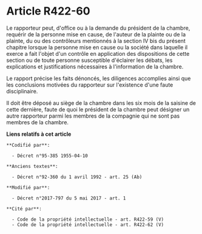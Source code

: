 # Article R422-60

Le rapporteur peut, d'office ou à la demande du président de la chambre, requérir de la personne mise en cause, de l'auteur
de la plainte ou de la plainte, du ou des contrôleurs mentionnés à la section IV bis du présent chapitre lorsque la personne
mise en cause ou la société dans laquelle il exerce a fait l'objet d'un contrôle en application des dispositions de cette
section ou de toute personne susceptible d'éclairer les débats, les explications et justifications nécessaires à
l'information de la chambre.

Le rapport précise les faits dénoncés, les diligences accomplies ainsi que les conclusions motivées du rapporteur sur
l'existence d'une faute disciplinaire.

Il doit être déposé au siège de la chambre dans les six mois de la saisine de cette dernière, faute de quoi le président de
la chambre peut désigner un autre rapporteur parmi les membres de la compagnie qui ne sont pas membres de la chambre.

**Liens relatifs à cet article**

	**Codifié par**:

	  - Décret n°95-385 1955-04-10

	**Anciens textes**:

	  - Décret n°92-360 du 1 avril 1992 - art. 25 (Ab)

	**Modifié par**:

	  - Décret n°2017-797 du 5 mai 2017 - art. 1

	**Cité par**:

	  - Code de la propriété intellectuelle - art. R422-59 (V)
	  - Code de la propriété intellectuelle - art. R422-62 (V)

